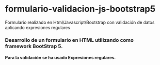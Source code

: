 # formulario-validacion-js-bootstrap5
Formulario realizado en Html/Javascript/Bootstrap con validación de datos aplicando expresiones regulares

### Desarrollo de un formulario en HTML utilizando como framework BootStrap 5.
#### Para la validación se ha usado Expresiones regulares. 
